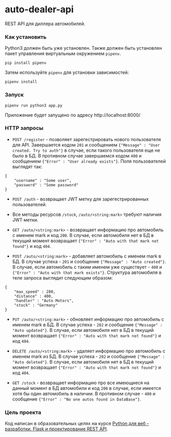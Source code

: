 # auto-dealer-api
REST API для диллера автомобилей. 

### Как установить

Python3 должен быть уже установлен. Также должен быть установлен пакет управления виртуальным окружением `pipenv`.
```
pip install pipenv
```
Затем используйте `pipenv` для установки зависимостей:
```
pipenv install
```

### Запуск

```
pipenv run python3 app.py
```

Приложение будет запущено по адресу http://localhost:8000/

### HTTP запросы

* ```POST /register``` - позволяет зарегестрировать нового пользователя для API. Завершается кодом ```201``` и сообщением ```{"Message" : "User created. Try to auth"}``` в случае, если такого пользователя еще не было в БД. В противном случае завершаемся кодом ```400``` и сообщением ```{"Error" : "User already exists"}```.
 Поля пользователей выглядят так:
```
{
    "username" : "Some user",
    "password" : "Some password"
}
```

* ```POST /auth``` - возвращает JWT метку для зарегестрированных пользователей.

* Все методы ресурсов ```/stock```, ```/auto/<string:mark>``` требуют наличия JWT метки.

* ```GET /auto/<string:mark>``` - возвращает информацию про автомобиль с именем mark и код ```200```. В случае, если автомобиля нет в БД в текущий момент возвращает ```{"Error" : "Auto with that mark not found"}``` и код ```404```.

* ```POST /auto/<string:mark>``` - добавляет автомобиль с именем mark в БД. В случае успеха - ```201``` и сообщение ```{"Message" : "Auto created"}```. В случае, если автомобиль с таким именем уже существует - ```400``` и  ```{"Error" : "Auto with that mark exists"}```. Структура автомобиля  в теле запроса выглядит следующим образом:
```
{
    "max_speed" : 280,
    "distance" : 400,
    "handler" : "Auto Motors",
    "stock" : "Germany"
}
```

* ```PUT /auto/<string:mark>``` - обновляет информацию про автомобиль с именем mark в БД. В случае успеха - ```202``` и сообщение ```{"Message" : "Auto updated"}```.  В случае, если автомобиля нет в БД в текущий момент возвращает ```{"Error" : "Auto with that mark not found"}``` и код ```404```.


* ```DELETE /auto/<string:mark>``` - удаляет информацию про автомобиль с именем mark из БД. В случае успеха - ```202``` и сообщение ```{"Message" : "Auto deleted"}```.  В случае, если автомобиля нет в БД в текущий момент возвращает ```{"Error" : "Auto with that mark not found"}``` и код ```404```.


* ```GET /stock``` - возвращает информацию про все имеющиеся на данный момент в БД автомобили и код ```200``` в случае, если имеется хотя бы один автомобиль в наличии. В противном случае - ```400``` и сообщение ```{"Error" : "No one autos found in DataBase"}```.

### Цель проекта

Код написан в образовательных целях на курсе [Python для веб - разработки. Flask и проектирование REST API](https://www.specialist.ru/course/flask1).
